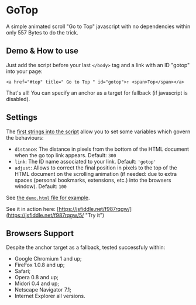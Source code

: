 # GoTop
A simple animated scroll "Go to Top" javascript with no dependencies within only 557 Bytes to do the trick.

## Demo & How to use

Just add the script before your last `</body>` tag and a link with an ID "gotop" into your page:

    <a href="#top" title=" Go to Top " id="gotop">↑ <span>Top</span></a>

That's all!
You can specify an anchor as a target for fallback (if javascript is disabled).

## Settings

The [first strings into the script](https://github.com/cara-tm/GoTop/blob/master/GoTop.min.js#L2) allow you to set some variables which govern the behaviours:

* `distance`: The distance in pixels from the bottom of the HTML document when the go top link appears. Default: `300`
* `link`: The ID name associated to your link. Default: `'gotop'`
* `adjust`: Allows to correct the final position in pixels to the top of the HTML document on the scrolling animation (if needed: due to extra spaces (personal bookmarks, extensions, etc.) into the browsers window). Default: `100`

See [the `demo.html` file for example](https://github.com/cara-tm/GoTop/blob/master/demo.html "Discover").

See it in action here: [https://jsfiddle.net/f987rqgw/](https://jsfiddle.net/f987rqgw/5/ "Try it")

## Browsers Support

Despite the anchor target as a fallback, tested successfuly within:

* Google Chromium 1 and up;
* FireFox 1.0.8 and up;
* Safari;
* Opera 0.8 and up;
* Midori 0.4 and up;
* Netscape Navigator 7.1;
* Internet Explorer all versions.
